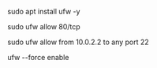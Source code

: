 sudo apt install ufw -y

sudo ufw allow 80/tcp

sudo ufw allow from 10.0.2.2 to any port 22

ufw --force enable